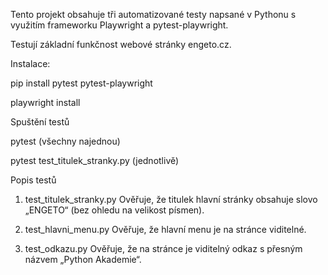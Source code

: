 Tento projekt obsahuje tři automatizované testy napsané v Pythonu s využitím frameworku Playwright a pytest-playwright. 

Testují základní funkčnost webové stránky engeto.cz.

Instalace:

pip install pytest pytest-playwright

playwright install

Spuštění testů

pytest (všechny najednou) 

pytest test_titulek_stranky.py (jednotlivě)

Popis testů
1. test_titulek_stranky.py
Ověřuje, že titulek hlavní stránky obsahuje slovo „ENGETO“ (bez ohledu na velikost písmen).

2. test_hlavni_menu.py
Ověřuje, že hlavní menu je na stránce viditelné.

3. test_odkazu.py
Ověřuje, že na stránce je viditelný odkaz s přesným názvem „Python Akademie“.
